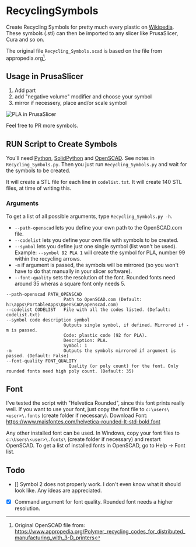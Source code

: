 # RecyclingSymbols

Create Recycling Symbols for pretty much every plastic on [Wikipedia](https://en.wikipedia.org/wiki/Recycling_codes#List_of_Chinese_codes_for_plastics_products).
These symbols (.stl) can then be imported to any slicer like PrusaSlicer, Cura and so on.


The original file `Recycling_Symbols.scad` is based on the file from appropedia.org[^1].


## Usage in PrusaSlicer
1. Add part
2. add "negative volume" modifier and choose your symbol
3. mirror if necessery, place and/or scale symbol

![PLA in PrusaSlicer](https://user-images.githubusercontent.com/10420187/150867363-8e9251c6-2c51-4817-9e8b-ec53f0d764ea.png)



Feel free to PR more symbols.

## RUN Script to Create Symbols
You'll need [Python](https://www.python.org/), [SolidPython](https://github.com/SolidCode/SolidPython) and [OpenSCAD](https://openscad.org/). See notes in `Recycling_Symbols.py`.
Then you just run `Recycling_Symbols.py` and wait for the symbols to be created.

It will create a STL file for each line in `codelist.txt`. It will create 140 STL files, at time of writing this.


### Arguments
To get a list of all possible arguments, type `Recycling_Symbols.py -h`.

* `--path-openscad` lets you define your own path to the OpenSCAD.com file.
* `--codelist` lets you define your own file with symbols to be created.
* `--symbol` lets you define just one single symbol (list won't be used). Example: `--symbol 92 PLA 1` will create the symbol for PLA, number 99 within the recycling arrows.
* `-m` if argument is passed, the symbols will be mirrored (so you won't have to do that manually in your slicer software).
* `--font-quality` sets the resolution of the font. Rounded fonts need around 35 wheras a square font only needs 5.

```
--path-openscad PATH_OPENSCAD
                      Path to OpenSCAD.com (Default: h:\apps\PortableApps\OpenSCAD\openscad.com)
--codelist CODELIST   File with all the codes listed. (Default: codelist.txt)
--symbol code description symbol
                      Outputs single symbol, if defined. Mirrored if -m is passed. 
                      Code: plastic code (92 for PLA).
                      Description: PLA. 
                      Symbol: 1
-m                    Outputs the symbols mirrored if argument is passed. (Default: False)
--font-quality FONT_QUALITY
                        Quality (or poly count) for the font. Only rounded fonts need high poly count. (Default: 35)
```


## Font
I've tested the script with "Helvetica Rounded", since this font prints really well.
If you want to use your font, just copy the font file to `c:\users\<user>\.fonts` (create folder if necessary).
Download Font: https://www.maisfontes.com/helvetica-rounded-lt-std-bold.font

Any other installed font can be used.
In Windows, copy your font files to `c:\Users\<user>\.fonts\` (create folder if necessary) and restart OpenSCAD. To get a list of installed fonts in OpenSCAD, go to Help -> Font list.


## Todo
- [] Symbol 2 does not properly work. I don't even know what it should look like. Any ideas are appreciated.
- [x] Command argument for font quality. Rounded font needs a higher resolution.



[^1]: Original OpenSCAD file from: https://www.appropedia.org/Polymer_recycling_codes_for_distributed_manufacturing_with_3-D_printers
